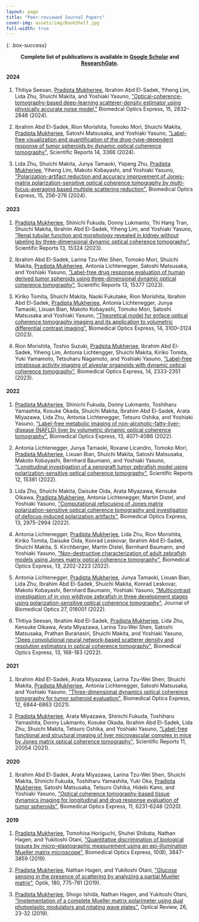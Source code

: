```yaml
---
layout: page
title: "Peer-reviewed Journal Papers"
cover-img: assets/img/BookShelf.jpg
full-width: true
---
```



{: .box-success}
<center> <b>Complete list of publications is available in <a href= "https://scholar.google.co.jp/citations?hl=en&user=MUwLzbEAAAAJ&view_op=list_works"> Google Scholar</a> and <a href= "https://www.researchgate.net/profile/Pradipta-Mukherjee/research"> ResearchGate</a>.</b></center>


#### 2024


1.  Thitiya Seesan, <u>Pradipta Mukherjee</u>, Ibrahim Abd El-Sadek, Yiheng Lim, Lida Zhu, Shuichi Makita, and Yoshiaki Yasuno, ["Optical-coherence-tomography-based deep-learning scatterer-density estimator using physically accurate noise model,"](https://opg.optica.org/boe/abstract.cfm?uri=boe-15-5-2832) Biomedcal Optics Express, 15, 2832–2848 (2024).


2. Ibrahim Abd El-Sadek, Rion Morishita, Tomoko Mori, Shuichi Makita, <u>Pradipta Mukherjee</u>, Satoshi Matsusaka, and Yoshiaki Yasuno, ["Label-free visualization and quantification of the drug-type-dependent response of tumor spheroids by dynamic optical coherence tomography"](https://www.nature.com/articles/s41598-024-53171-4), Scientific Reports 14, 3366 (2024).

3. Lida Zhu, Shuichi Makita, Junya Tamaoki, Yiqiang Zhu, <u>Pradipta Mukherjee</u>, Yiheng Lim, Makoto Kobayashi, and Yoshiaki Yasuno, ["Polarization-artifact reduction and accuracy improvement of Jones-matrix polarization-sensitive optical coherence tomography by multi-focus-averaging based multiple scattering reduction"](https://opg.optica.org/boe/abstract.cfm?uri=boe-15-1-256), Biomedical Optics Express, 15, 256–276 (2024).

#### 2023

1. <u>Pradipta Mukherjee</u>, Shinichi Fukuda, Donny Lukmanto, Thi Hang Tran, Shuichi Makita, Ibrahim Abd El-Sadek, Yiheng Lim, and Yoshiaki Yasuno, ["Renal tubular function and morphology revealed in kidney without labeling by three-dimensional dynamic optical coherence tomography"](https://www.nature.com/articles/s41598-023-42559-3), Scientific Reports 13, 15324 (2023).

2. Ibrahim Abd El-Sadek, Larina Tzu-Wei Shen, Tomoko Mori, Shuichi Makita, <u>Pradipta Mukherjee</u>, Antonia Lichtenegger, Satoshi Matsusaka, and Yoshiaki Yasuno, ["Label-free drug response evaluation of human derived tumor spheroids using three-dimensional dynamic optical coherence tomography"](https://www.nature.com/articles/s41598-023-41846-3), Scientific Reports 13, 15377 (2023).

3. Kiriko Tomita, Shuichi Makita, Naoki Fukutake, Rion Morishita, Ibrahim Abd El-Sadek, <u>Pradipta Mukherjee</u>, Antonia Lichtenegger, Junya Tamaoki, Lixuan Bian, Makoto Kobayashi, Tomoko Mori, Satoshi Matsusaka and Yoshiaki Yasuno, ["Theoretical model for enface optical coherence tomography imaging and its application to volumetric differential contrast imaging"](https://opg.optica.org/boe/abstract.cfm?uri=boe-14-7-3100), Biomedical Optics Express, 14, 3100–3124 (2023).

4. Rion Morishita, Toshio Suzuki, <u>Pradipta Mukherjee</u>, Ibrahim Abd El-Sadek,  Yiheng Lim, Antonia Lichtengger, Shuichi Makita, Kiriko Tomita, Yuki Yamamoto, Tetsuharu Nagamoto, and Yoshiaki Yasuno, ["Label-free intratissue activity imaging of alveolar organoids with dynamic optical coherence tomography"](https://opg.optica.org/boe/abstract.cfm?uri=boe-14-5-2333), Biomedical Optics Express, 14, 2333-2351 (2023).

#### 2022

1. <u>Pradipta Mukherjee</u>, Shinichi Fukuda, Donny Lukmanto, Toshiharu Yamashita, Kosuke Okada, Shuichi Makita, Ibrahim Abd El-Sadek, Arata Miyazawa, Lida Zhu, Antonia Lichtenegger, Tetsuro Oshika, and Yoshiaki Yasuno, ["Label-free metabolic imaging of non-alcoholic-fatty-liver-disease (NAFLD) liver by volumetric dynamic optical coherence tomography"](https://opg.optica.org/boe/abstract.cfm?uri=boe-13-7-4071), Biomedical Optics Express, 13, 4071-4086 (2022).

2. Antonia Lichtenegger, Junya Tamaoki, Roxane Licandro, Tomoko Mori, <u>Pradipta Mukherjee</u>, Lixuan Bian, Shuichi Makita, Satoshi Matsusaka, Makoto Kobayashi, Bernhard Baumann, and Yoshiaki Yasuno, ["Longitudinal investigation of a xenograft tumor zebrafish model using polarization-sensitive optical coherence tomography"](https://www.nature.com/articles/s41598-022-19483-z), Scientific Reports 12, 15381 (2022).

3. Lida Zhu, Shuichi Makita, Daisuke Oida, Arata Miyazawa, Kensuke Oikawa, <u>Pradipta Mukherjee</u>, Antonia Lichtenegger, Martin Distel, and Yoshiaki Yasuno, ["Computational refocusing of Jones matrix polarization-sensitive optical coherence tomography and investigation of defocus-induced polarization artifacts"](https://opg.optica.org/boe/abstract.cfm?uri=boe-13-5-2975), Biomedical Optics Express, 13, 2975-2994 (2022).

4. Antonia Lichtenegger, <u>Pradipta Mukherjee</u>, Lida Zhu, Rion Morishita, Kiriko Tomita, Daisuke Oida,  Konrad Leskovar, Ibrahim Abd El-Sadek, Shuichi Makita, S. Kirchberger, Martin Distel, Bernhard Baumann, and Yoshiaki Yasuno, ["Non-destructive characterization of adult zebrafish models using Jones matrix optical coherence tomography"](https://opg.optica.org/boe/abstract.cfm?uri=boe-13-4-2202), Biomedical Optics Express, 13, 2202-2223 (2022).

5. Antonia Lichtenegger, <u>Pradipta Mukherjee</u>, Junya Tamaoki, Lixuan Bian, Lida Zhu, Ibrahim Abd El-Sadek, Shuichi Makita, Konrad Leskovar, Makoto Kobayashi, Bernhard Baumann, Yoshiaki Yasuno, ["Multicontrast investigation of in vivo wildtype zebrafish in three development stages using polarization-sensitive optical coherence tomography"](https://www.spiedigitallibrary.org/journals/journal-of-biomedical-optics/volume-27/issue-1/016001/Multicontrast-investigation-of-in-vivo-wildtype-zebrafish-in-three-development/10.1117/1.JBO.27.1.016001.full), Journal of Biomedical Optics 27, 016001 (2022).

6. Thitiya Seesan, Ibrahim Abd El-Sadek, <u>Pradipta Mukherjee</u>, Lida Zhu, Kensuke Oikawa, Arata Miyazawa, Larina Tzu-Wei Shen, Satoshi Matsusaka, Prathan Buranasiri, Shuichi Makita, and Yoshiaki Yasuno, ["Deep convolutional neural network-based scatterer density and resolution estimators in optical coherence tomography"](https://www.osapublishing.org/boe/abstract.cfm?uri=boe-13-1-168), Biomedical Optics Express, 13, 168-183 (2022).

#### 2021

1. Ibrahim Abd El-Sadek, Arata Miyazawa, Larina Tzu-Wei Shen, Shuichi Makita, <u>Pradipta Mukherjee</u>, Antonia Lichtenegger, Satoshi Matsusaka, and Yoshiaki Yasuno, ["Three-dimensional dynamics optical coherence tomography for tumor spheroid evaluation"](https://www.osapublishing.org/boe/abstract.cfm?uri=boe-12-11-6844), Biomedical Optics Express, 12, 6844-6863 (2021).


2. <u>Pradipta Mukherjee</u>, Arata Miyazawa, Shinichi Fukuda, Toshiharu Yamashita, Donny Lukmanto, Kosuke Okada, Ibrahim Abd El-Sadek, Lida Zhu, Shuichi Makita, Tetsuro Oshika, and Yoshiaki Yasuno, ["Label-free functional and structural imaging of liver microvascular complex in mice by Jones matrix optical coherence tomography"](https://www.nature.com/articles/s41598-021-98909-6), Scientific Reports 11, 20054 (2021).

#### 2020

1. Ibrahim Abd El-Sadek, Arata Miyazawa, Larina Tzu-Wei Shen, Shuichi Makita, Shinichi Fukuda, Toshiharu Yamashita, Yuki Oka, <u>Pradipta Mukherjee</u>, Satoshi Matsusaka, Tetsuro Oshika, Hideki Kano, and Yoshiaki Yasuno, ["Optical coherence tomography-based tissue dynamics imaging for longitudinal and drug response evaluation of tumor spheroids"](https://www.osapublishing.org/boe/abstract.cfm?uri=boe-11-11-6231), Biomedical Optics Express, 11, 6231-6248 (2020). 

#### 2019

1. <u>Pradipta Mukherjee</u>, Tomohisa Horiguchi, Shuhei Shibata, Nathan Hagen, and Yukitoshi Otani, ["Quantitative discrimination of biological tissues by micro-elastographic measurement using an epi-illumination Mueller matrix microscope"](https://www.osapublishing.org/abstract.cfm?URI=boe-10-8-3847), Biomedical Optics Express, 10(8), 3847-3859 (2019).

2. <u>Pradipta Mukherjee</u>, Nathan Hagen, and Yukitoshi Otani, ["Glucose sensing in the presence of scattering by analyzing a partial Mueller matrix"](https://linkinghub.elsevier.com/retrieve/pii/S0030402618319132), Optik, 180, 775-781 (2019).

3. <u>Pradipta Mukherjee</u>, Shogo Ishida, Nathan Hagen, and Yukitoshi Otani, ["Implementation of a complete Mueller matrix polarimeter using dual photoelastic modulators and rotating wave plates"](http://link.springer.com/10.1007/s10043-018-0475-7), Optical Review, 26, 23-32 (2019).
